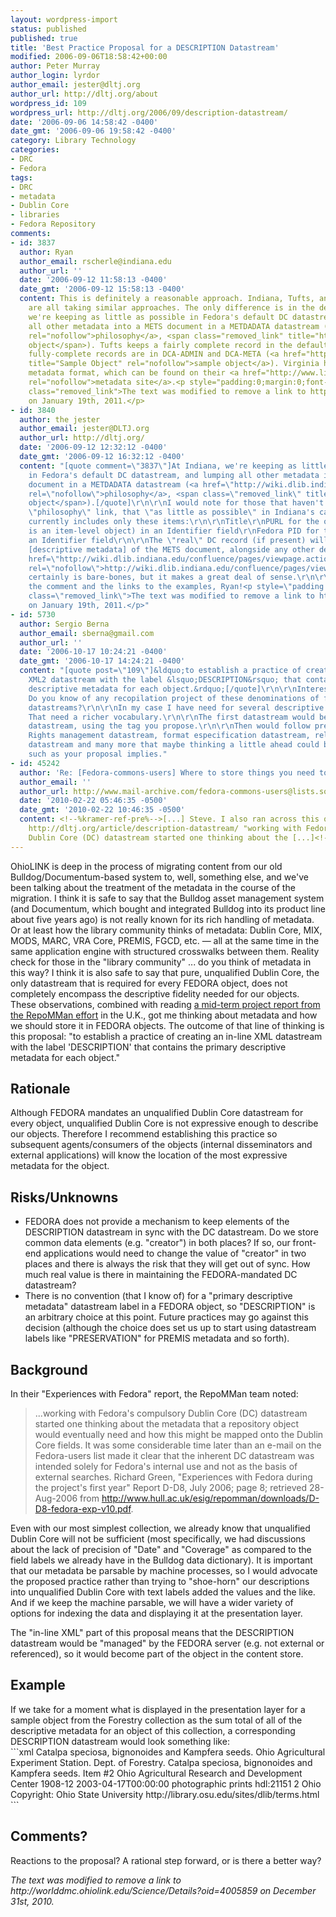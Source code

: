 ```yaml
---
layout: wordpress-import
status: published
published: true
title: 'Best Practice Proposal for a DESCRIPTION Datastream'
modified: 2006-09-06T18:58:42+00:00
author: Peter Murray
author_login: lyrdor
author_email: jester@dltj.org
author_url: http://dltj.org/about
wordpress_id: 109
wordpress_url: http://dltj.org/2006/09/description-datastream/
date: '2006-09-06 14:58:42 -0400'
date_gmt: '2006-09-06 19:58:42 -0400'
category: Library Technology
categories:
- DRC
- Fedora
tags:
- DRC
- metadata
- Dublin Core
- libraries
- Fedora Repository
comments:
- id: 3837
  author: Ryan
  author_email: rscherle@indiana.edu
  author_url: ''
  date: '2006-09-12 11:58:13 -0400'
  date_gmt: '2006-09-12 15:58:13 -0400'
  content: This is definitely a reasonable approach. Indiana, Tufts, and Virginia
    are all taking similar approaches. The only difference is in the details. At Indiana,
    we're keeping as little as possible in Fedora's default DC datastream, and lumping
    all other metadata into a METS document in a METDADATA datastream (<a href="http://wiki.dlib.indiana.edu/confluence/x/uQE"
    rel="nofollow">philosophy</a>, <span class="removed_link" title="http://fedora.dlib.indiana.edu:9090/fedora/get/iudl:4420">sample
    object</span>). Tufts keeps a fairly complete record in the default DC, but the
    fully-complete records are in DCA-ADMIN and DCA-META (<a href="http://dl.tufts.edu:8080/fedora/get/tufts:UA069.005.DO.00001"
    title="Sample Object" rel="nofollow">sample object</a>). Virginia has their own
    metadata format, which can be found on their <a href="http://www.lib.virginia.edu/digital/metadata/index.html"
    rel="nofollow">metadata site</a>.<p style="padding:0;margin:0;font-style:italic;"
    class="removed_link">The text was modified to remove a link to http://fedora.dlib.indiana.edu:9090/fedora/get/iudl:4420
    on January 19th, 2011.</p>
- id: 3840
  author: the jester
  author_email: jester@DLTJ.org
  author_url: http://dltj.org/
  date: '2006-09-12 12:32:12 -0400'
  date_gmt: '2006-09-12 16:32:12 -0400'
  content: "[quote comment=\"3837\"]At Indiana, we're keeping as little as possible
    in Fedora's default DC datastream, and lumping all other metadata into a METS
    document in a METDADATA datastream (<a href=\"http://wiki.dlib.indiana.edu/confluence/x/uQE\"
    rel=\"nofollow\">philosophy</a>, <span class=\"removed_link\" title=\"http://fedora.dlib.indiana.edu:9090/fedora/get/iudl:4420\">sample
    object</span>).[/quote]\r\n\r\nI would note for those that haven't followed the
    \"philosophy\" link, that \"as little as possible\" in Indiana's case is:\r\n\r\n<blockquote>\r\nIt
    currently includes only these items:\r\n\r\nTitle\r\nPURL for the object (if this
    is an item-level object) in an Identifier field\r\nFedora PID for the object in
    an Identifier field\r\n\r\nThe \"real\" DC record (if present) will be in the
    [descriptive metadata] of the METS document, alongside any other descriptive metadata.\r\n<a
    href=\"http://wiki.dlib.indiana.edu/confluence/pages/viewpage.action?pageId=441#FedoraMetadataStoragePhilosophy-DublinCore\"
    rel=\"nofollow\">http://wiki.dlib.indiana.edu/confluence/pages/viewpage.action?pageId=441#FedoraMetadataStoragePhilosophy-DublinCore</a>\r\n</blockquote>\r\nThat
    certainly is bare-bones, but it makes a great deal of sense.\r\n\r\nThanks for
    the comment and the links to the examples, Ryan!<p style=\"padding:0;margin:0;font-style:italic;\"
    class=\"removed_link\">The text was modified to remove a link to http://fedora.dlib.indiana.edu:9090/fedora/get/iudl:4420
    on January 19th, 2011.</p>"
- id: 5730
  author: Sergio Berna
  author_email: sberna@gmail.com
  author_url: ''
  date: '2006-10-17 10:24:21 -0400'
  date_gmt: '2006-10-17 14:24:21 -0400'
  content: "[quote post=\"109\"]&ldquo;to establish a practice of creating an in-line
    XML2 datastream with the label &lsquo;DESCRIPTION&rsquo; that contains the primary
    descriptive metadata for each object.&rdquo;[/quote]\r\n\r\nInteresting proposal.
    Do you know of any recopilation project of these denominations of fedora inline
    datastreams?\r\n\r\nIn my case I have need for several descriptive datastreams.
    That need a richer vocabulary.\r\n\r\nThe first datastream would be the descriptive
    datastream, using the tag you propose.\r\n\r\nThen would follow preservation datastreams,
    Rights management datastream, format especification datastream, relations management
    datastream and many more that maybe thinking a little ahead could be equally named
    such as your proposal implies."
- id: 45242
  author: 'Re: [Fedora-commons-users] Where to store things you need to search?'
  author_email: ''
  author_url: http://www.mail-archive.com/fedora-commons-users@lists.sourceforge.net/msg01014.html
  date: '2010-02-22 05:46:35 -0500'
  date_gmt: '2010-02-22 10:46:35 -0500'
  content: <!--%kramer-ref-pre%-->[...] Steve. I also ran across this quotation at
    http://dltj.org/article/description-datastream/ "working with Fedora&#39;s compulsory
    Dublin Core (DC) datastream started one thinking about the [...]<!--%kramer-ref-post%-->
---
```

<p>OhioLINK is deep in the process of migrating content from our old Bulldog/Documentum-based system to, well, something else, and we've been talking about the treatment of the metadata in the course of the migration.  I think it is safe to say that the Bulldog asset management system (and Documentum, which bought and integrated Bulldog into its product line about five years ago) is not really known for its rich handling of metadata.  Or at least how the library community thinks of metadata:  Dublin Core, MIX, MODS, MARC, VRA Core, PREMIS, FGCD, etc. &mdash; all at the same time in the same application engine with structured crosswalks between them. <footnote>Reality check for those in the "library community" ... do you think of metadata in this way?</footnote> I think it is also safe to say that pure, unqualified Dublin Core, the only datastream that is required for every FEDORA object, does not completely encompass the descriptive fidelity needed for our objects.  These observations, combined with reading <a href="http://www.hull.ac.uk/esig/repomman/documents/" title="RepoMMan Documents">a mid-term project report from the RepoMMan effort</a> in the U.K., got me thinking about metadata and how we should store it in FEDORA objects.  The outcome of that line of thinking is this proposal:  "to establish a practice of creating an in-line XML datastream with the label 'DESCRIPTION' that contains the primary descriptive metadata for each object."</p>
<h2>Rationale</h2>
<p>Although FEDORA mandates an unqualified Dublin Core datastream for every object, unqualified Dublin Core is not expressive enough to describe our objects.  Therefore I recommend establishing this practice so subsequent agents/consumers of the objects (internal disseminators and external applications) will know the location of the most expressive metadata for the object.</p>
<h2>Risks/Unknowns</h2>
<ul>
<li>FEDORA does not provide a mechanism to keep elements of the DESCRIPTION datastream in sync with the DC datastream.  Do we store common data elements (e.g. "creator") in both places?  If so, our front-end applications would need to change the value of "creator" in two places and there is always the risk that they will get out of sync. How much real value is there in maintaining the FEDORA-mandated DC datastream?</li>
<li>There is no convention (that I know of) for a "primary descriptive metadata" datastream label in a FEDORA object, so "DESCRIPTION" is an arbitrary choice at this point.  Future practices may go against this decision (although the choice does set us up to start using datastream labels like "PRESERVATION" for PREMIS metadata and so forth).</li>
</ul>
<h2>Background</h2>
<p>In their "Experiences with Fedora" report, the RepoMMan team noted:</p>
<blockquote><p>
...working with Fedora's compulsory Dublin Core (DC) datastream started one thinking about the metadata that a repository object would eventually need and how this might be mapped onto the Dublin Core fields.  It was some considerable time later than an e-mail on the Fedora-users list made it clear that the inherent DC datastream was intended solely for Fedora's internal use and not as the basis of external searches. <footnote>Richard Green, "Experiences with Fedora during the project's first year" Report D-D8, July 2006; page 8; retrieved 28-Aug-2006 from <a href="http://www.hull.ac.uk/esig/repomman/downloads/D-D8-fedora-exp-v10.pdf" title="Experiences with Fedora during the project&#039;s first year">http://www.hull.ac.uk/esig/repomman/downloads/D-D8-fedora-exp-v10.pdf</a>.</footnote>
</p></blockquote>
<p>Even with our most simplest collection, we already know that unqualified Dublin Core will not be sufficient (most specifically, we had discussions about the lack of precision of "Date" and "Coverage" as compared to the field labels we already have in the Bulldog data dictionary).  It is important that our metadata be parsable by machine processes, so I would advocate the proposed practice rather than trying to "shoe-horn" our descriptions into unqualified Dublin Core with text labels added the values and the like.  And if we keep the machine parsable, we will have a wider variety of options for indexing the data and displaying it at the presentation layer.</p>
<p>The "in-line XML" part of this proposal means that the DESCRIPTION datastream would be "managed" by the FEDORA server (e.g. not external or referenced), so it would become part of the object in the content store.</p>
<h2>Example</h2>
<p>If we take for a moment what is displayed in the presentation layer for <span class="removed_link" title="http://worlddmc.ohiolink.edu/Science/Details?oid=4005859">a sample object from the Forestry collection</span> as the sum total of all of the descriptive metadata for an object of this collection, a corresponding DESCRIPTION datastream would look something like:<br />
```xml
<metadata xmlns="http://drc.ohiolink.edu/schema/"
  xmlns:xsi="http://www.w3.org/2001/XMLSchema-instance"
  xsi:schemaLocation="http://drc.ohiolink.edu/schema/
http://drc.ohiolink.edu/schema/schema.xsd"
  xmlns:dc="http://purl.org/dc/elements/1.1/"
  xmlns:dcterms="http://purl.org/dc/terms/">
<dc :title>Catalpa speciosa, bignonoides and Kampfera seeds.</dc>
  <dc :creator>Ohio Agricultural Experiment Station.  Dept. of
Forestry.</dc>
  <dc :description>Catalpa speciosa, bignonoides and Kampfera seeds.
Item #2</dc>
  <dc :contributor>Ohio Agricultural Research and Development
Center</dc>
  <dc :date>1908-12</dc>
  <dcterms :available xsi:type="dcterms:W3CDTF">
        2003-04-17T00:00:00
  </dcterms>
  <dc :type>photographic prints</dc>
  <dc :identifier>hdl:21151</dc>
  <dc :source>2</dc>
  <dmci :spatial>Ohio</dmci>
  <dc :rights>Copyright: Ohio State University</dc>
  <dcterms :licence xsi:type="dcterms:URI">
	http://library.osu.edu/sites/dlib/terms.html
  </dcterms>
</metadata>
```
<h2>Comments?</h2>
<p>Reactions to the proposal?  A rational step forward, or is there a better way?
<p style="padding:0;margin:0;font-style:italic;" class="removed_link">The text was modified to remove a link to http://worlddmc.ohiolink.edu/Science/Details?oid=4005859 on December 31st, 2010.</p>
